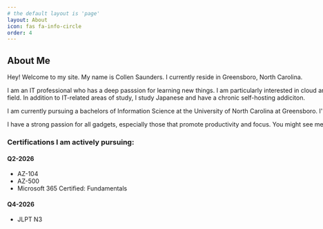 ```yaml
---
# the default layout is 'page'
layout: About
icon: fas fa-info-circle
order: 4
---
```


<div style="width: 1500px;">

## About Me

</div>

<div style="width: 1500px;">
  
Hey! Welcome to my site. My name is Collen Saunders. I currently reside in Greensboro, North Carolina. 
</div>

<div style="width: 1500px;">
  
I am an IT professional who has a deep passsion for learning new things. I am particularly interested in cloud archetecture, though I can really get lost in anything. I have four years of experience in the Information Technology field. In addition to IT-related areas of study, I study Japanese and have a chronic self-hosting addiciton. 
</div>

<div style="width: 1500px;">
  
I am currently pursuing a bachelors of Information Science at the University of North Carolina at Greensboro. I'm expected to graduate in 2027. After graduation, I plan to move to Japan. 
</div>

<div style="width: 1500px;">

I have a strong passion for all gadgets, especially those that promote productivity and focus. You might see me rant a few times about that here on this site. 
</div>

<div style="width: 1500px;">
  
### Certifications I am actively pursuing: 
</div>

<div style="width: 1500px;">
  
#### Q2-2026
- AZ-104 
- AZ-500
- Microsoft 365 Certified: Fundamentals

</div>

<div style="width: 1500px;">
  
#### Q4-2026
- JLPT N3

</div>

